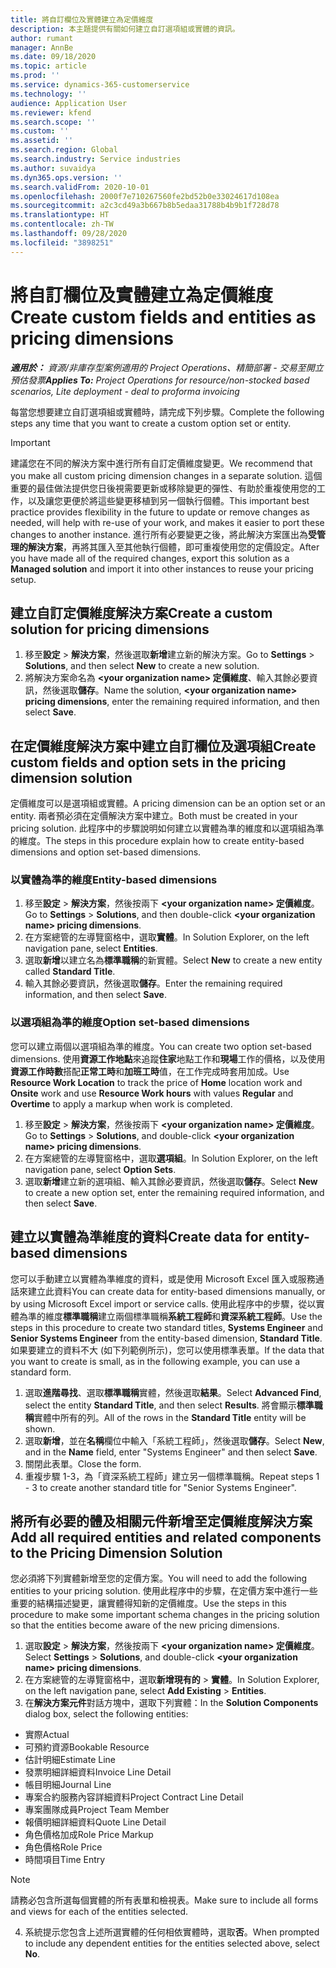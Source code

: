 ```yaml
---
title: 將自訂欄位及實體建立為定價維度
description: 本主題提供有關如何建立自訂選項組或實體的資訊。
author: rumant
manager: AnnBe
ms.date: 09/18/2020
ms.topic: article
ms.prod: ''
ms.service: dynamics-365-customerservice
ms.technology: ''
audience: Application User
ms.reviewer: kfend
ms.search.scope: ''
ms.custom: ''
ms.assetid: ''
ms.search.region: Global
ms.search.industry: Service industries
ms.author: suvaidya
ms.dyn365.ops.version: ''
ms.search.validFrom: 2020-10-01
ms.openlocfilehash: 2000f7e710267560fe2bd52b0e33024617d108ea
ms.sourcegitcommit: a2c3cd49a3b667b8b5edaa31788b4b9b1f728d78
ms.translationtype: HT
ms.contentlocale: zh-TW
ms.lasthandoff: 09/28/2020
ms.locfileid: "3898251"
---
```

# <a name="create-custom-fields-and-entities-as-pricing-dimensions"></a><span data-ttu-id="56e67-103">將自訂欄位及實體建立為定價維度</span><span class="sxs-lookup"><span data-stu-id="56e67-103">Create custom fields and entities as pricing dimensions</span></span>

<span data-ttu-id="56e67-104">_**適用於：** 資源/非庫存型案例適用的 Project Operations、精簡部署 - 交易至開立預估發票_</span><span class="sxs-lookup"><span data-stu-id="56e67-104">_**Applies To:** Project Operations for resource/non-stocked based scenarios, Lite deployment - deal to proforma invoicing_</span></span>

<span data-ttu-id="56e67-105">每當您想要建立自訂選項組或實體時，請完成下列步驟。</span><span class="sxs-lookup"><span data-stu-id="56e67-105">Complete the following steps any time that you want to create a custom option set or entity.</span></span>

> [!IMPORTANT]
> <span data-ttu-id="56e67-106">建議您在不同的解決方案中進行所有自訂定價維度變更。</span><span class="sxs-lookup"><span data-stu-id="56e67-106">We recommend that you make all custom pricing dimension changes in a separate solution.</span></span> <span data-ttu-id="56e67-107">這個重要的最佳做法提供您日後視需要更新或移除變更的彈性、有助於重複使用您的工作，以及讓您更便於將這些變更移植到另一個執行個體。</span><span class="sxs-lookup"><span data-stu-id="56e67-107">This important best practice provides flexibility in the future to update or remove changes as needed, will help with re-use of your work, and makes it easier to port these changes to another instance.</span></span> <span data-ttu-id="56e67-108">進行所有必要變更之後，將此解決方案匯出為**受管理的解決方案**，再將其匯入至其他執行個體，即可重複使用您的定價設定。</span><span class="sxs-lookup"><span data-stu-id="56e67-108">After you have made all of the required changes, export this solution as a **Managed solution** and import it into other instances to reuse your pricing setup.</span></span>


## <a name="create-a-custom-solution-for-pricing-dimensions"></a><span data-ttu-id="56e67-109">建立自訂定價維度解決方案</span><span class="sxs-lookup"><span data-stu-id="56e67-109">Create a custom solution for pricing dimensions</span></span>
1. <span data-ttu-id="56e67-110">移至**設定** > **解決方案**，然後選取**新增**建立新的解決方案。</span><span class="sxs-lookup"><span data-stu-id="56e67-110">Go to **Settings** > **Solutions**, and then select **New** to create a new solution.</span></span> 
2. <span data-ttu-id="56e67-111">將解決方案命名為 **\<your organization name> 定價維度**、輸入其餘必要資訊，然後選取**儲存**。</span><span class="sxs-lookup"><span data-stu-id="56e67-111">Name the solution, **\<your organization name> pricing dimensions**, enter the remaining required information, and then select **Save**.</span></span>
  
## <a name="create-custom-fields-and-option-sets-in-the-pricing-dimension-solution"></a><span data-ttu-id="56e67-112">在定價維度解決方案中建立自訂欄位及選項組</span><span class="sxs-lookup"><span data-stu-id="56e67-112">Create custom fields and option sets in the pricing dimension solution</span></span>

<span data-ttu-id="56e67-113">定價維度可以是選項組或實體。</span><span class="sxs-lookup"><span data-stu-id="56e67-113">A pricing dimension can be an option set or an entity.</span></span> <span data-ttu-id="56e67-114">兩者預必須在定價解決方案中建立。</span><span class="sxs-lookup"><span data-stu-id="56e67-114">Both must be created in your pricing solution.</span></span> <span data-ttu-id="56e67-115">此程序中的步驟說明如何建立以實體為準的維度和以選項組為準的維度。</span><span class="sxs-lookup"><span data-stu-id="56e67-115">The steps in this procedure explain how to create entity-based dimensions and option set-based dimensions.</span></span>

### <a name="entity-based-dimensions"></a><span data-ttu-id="56e67-116">以實體為準的維度</span><span class="sxs-lookup"><span data-stu-id="56e67-116">Entity-based dimensions</span></span>

1. <span data-ttu-id="56e67-117">移至**設定** > **解決方案**，然後按兩下 **\<your organization name> 定價維度**。</span><span class="sxs-lookup"><span data-stu-id="56e67-117">Go to **Settings** > **Solutions**, and then double-click **\<your organization name> pricing dimensions**.</span></span>
2. <span data-ttu-id="56e67-118">在方案總管的左導覽窗格中，選取**實體**。</span><span class="sxs-lookup"><span data-stu-id="56e67-118">In Solution Explorer, on the left navigation pane, select **Entities**.</span></span>
3. <span data-ttu-id="56e67-119">選取**新增**以建立名為**標準職稱**的新實體。</span><span class="sxs-lookup"><span data-stu-id="56e67-119">Select **New** to create a new entity called **Standard Title**.</span></span> 
4. <span data-ttu-id="56e67-120">輸入其餘必要資訊，然後選取**儲存**。</span><span class="sxs-lookup"><span data-stu-id="56e67-120">Enter the remaining required information, and then select **Save**.</span></span>


### <a name="option-set-based-dimensions"></a><span data-ttu-id="56e67-121">以選項組為準的維度</span><span class="sxs-lookup"><span data-stu-id="56e67-121">Option set-based dimensions</span></span> 
<span data-ttu-id="56e67-122">您可以建立兩個以選項組為準的維度。</span><span class="sxs-lookup"><span data-stu-id="56e67-122">You can create two option set-based dimensions.</span></span> <span data-ttu-id="56e67-123">使用**資源工作地點**來追蹤**住家**地點工作和**現場**工作的價格，以及使用**資源工作時數**搭配**正常工時**和**加班工時**值，在工作完成時套用加成。</span><span class="sxs-lookup"><span data-stu-id="56e67-123">Use **Resource Work Location** to track the price of **Home** location work and **Onsite** work and use **Resource Work hours** with values **Regular** and **Overtime** to apply a markup when work is completed.</span></span>


1. <span data-ttu-id="56e67-124">移至**設定** > **解決方案**，然後按兩下 **\<your organization name> 定價維度**。</span><span class="sxs-lookup"><span data-stu-id="56e67-124">Go to **Settings** > **Solutions**, and double-click  **\<your organization name> pricing dimensions**.</span></span> 
2. <span data-ttu-id="56e67-125">在方案總管的左導覽窗格中，選取**選項組**。</span><span class="sxs-lookup"><span data-stu-id="56e67-125">In Solution Explorer, on the left navigation pane, select  **Option Sets**.</span></span> 
3. <span data-ttu-id="56e67-126">選取**新增**建立新的選項組、輸入其餘必要資訊，然後選取**儲存**。</span><span class="sxs-lookup"><span data-stu-id="56e67-126">Select **New** to create a new option set, enter the remaining required information, and then select **Save**.</span></span>

## <a name="create-data-for-entity-based-dimensions"></a><span data-ttu-id="56e67-127">建立以實體為準維度的資料</span><span class="sxs-lookup"><span data-stu-id="56e67-127">Create data for entity-based dimensions</span></span>

<span data-ttu-id="56e67-128">您可以手動建立以實體為準維度的資料，或是使用 Microsoft Excel 匯入或服務通話來建立此資料</span><span class="sxs-lookup"><span data-stu-id="56e67-128">You can create data for entity-based dimensions manually, or by using Microsoft Excel import or service calls.</span></span> <span data-ttu-id="56e67-129">使用此程序中的步驟，從以實體為準的維度**標準職稱**建立兩個標準職稱**系統工程師**和**資深系統工程師**。</span><span class="sxs-lookup"><span data-stu-id="56e67-129">Use the steps in this procedure to create two standard titles, **Systems Engineer** and **Senior Systems Engineer** from the entity-based dimension, **Standard Title**.</span></span> <span data-ttu-id="56e67-130">如果要建立的資料不大 (如下列範例所示)，您可以使用標準表單。</span><span class="sxs-lookup"><span data-stu-id="56e67-130">If the data that you want to create is small, as in the following example, you can use a standard form.</span></span>

1. <span data-ttu-id="56e67-131">選取**進階尋找**、選取**標準職稱**實體，然後選取**結果**。</span><span class="sxs-lookup"><span data-stu-id="56e67-131">Select **Advanced Find**, select the entity **Standard Title**, and then select **Results**.</span></span> <span data-ttu-id="56e67-132">將會顯示**標準職稱**實體中所有的列。</span><span class="sxs-lookup"><span data-stu-id="56e67-132">All of the rows in the **Standard Title** entity will be shown.</span></span>
2. <span data-ttu-id="56e67-133">選取**新增**，並在**名稱**欄位中輸入「系統工程師」，然後選取**儲存**。</span><span class="sxs-lookup"><span data-stu-id="56e67-133">Select **New**, and in the **Name** field, enter "Systems Engineer" and then select **Save**.</span></span>
3. <span data-ttu-id="56e67-134">關閉此表單。</span><span class="sxs-lookup"><span data-stu-id="56e67-134">Close the form.</span></span> 
4. <span data-ttu-id="56e67-135">重複步驟 1-3，為「資深系統工程師」建立另一個標準職稱。</span><span class="sxs-lookup"><span data-stu-id="56e67-135">Repeat steps 1 - 3 to create another standard title for "Senior Systems Engineer".</span></span>

## <a name="add-all-required-entities-and-related-components-to-the-pricing-dimension-solution"></a><span data-ttu-id="56e67-136">將所有必要的體及相關元件新增至定價維度解決方案</span><span class="sxs-lookup"><span data-stu-id="56e67-136">Add all required entities and related components to the Pricing Dimension Solution</span></span>
<span data-ttu-id="56e67-137">您必須將下列實體新增至您的定價方案。</span><span class="sxs-lookup"><span data-stu-id="56e67-137">You will need to add the following entities to your pricing solution.</span></span> <span data-ttu-id="56e67-138">使用此程序中的步驟，在定價方案中進行一些重要的結構描述變更，讓實體得知新的定價維度。</span><span class="sxs-lookup"><span data-stu-id="56e67-138">Use the steps in this procedure to make some important schema changes in the pricing solution so that the entities become aware of the new pricing dimensions.</span></span>

1. <span data-ttu-id="56e67-139">選取**設定** > **解決方案**，然後按兩下 **\<your organization name> 定價維度**。</span><span class="sxs-lookup"><span data-stu-id="56e67-139">Select **Settings** > **Solutions**, and double-click **\<your organization name> pricing dimensions**.</span></span> 
2. <span data-ttu-id="56e67-140">在方案總管的左導覽窗格中，選取**新增現有的** >  **實體**。</span><span class="sxs-lookup"><span data-stu-id="56e67-140">In Solution Explorer, on the left navigation pane, select **Add Existing** > **Entities**.</span></span>
3. <span data-ttu-id="56e67-141">在**解決方案元件**對話方塊中，選取下列實體：</span><span class="sxs-lookup"><span data-stu-id="56e67-141">In the **Solution Components** dialog box, select the following entities:</span></span>

  - <span data-ttu-id="56e67-142">實際</span><span class="sxs-lookup"><span data-stu-id="56e67-142">Actual</span></span>
  - <span data-ttu-id="56e67-143">可預約資源</span><span class="sxs-lookup"><span data-stu-id="56e67-143">Bookable Resource</span></span>
  - <span data-ttu-id="56e67-144">估計明細</span><span class="sxs-lookup"><span data-stu-id="56e67-144">Estimate Line</span></span>
  - <span data-ttu-id="56e67-145">發票明細詳細資料</span><span class="sxs-lookup"><span data-stu-id="56e67-145">Invoice Line Detail</span></span>
  - <span data-ttu-id="56e67-146">帳目明細</span><span class="sxs-lookup"><span data-stu-id="56e67-146">Journal Line</span></span>
  - <span data-ttu-id="56e67-147">專案合約服務內容詳細資料</span><span class="sxs-lookup"><span data-stu-id="56e67-147">Project Contract Line Detail</span></span>
  - <span data-ttu-id="56e67-148">專案團隊成員</span><span class="sxs-lookup"><span data-stu-id="56e67-148">Project Team Member</span></span>
  - <span data-ttu-id="56e67-149">報價明細詳細資料</span><span class="sxs-lookup"><span data-stu-id="56e67-149">Quote Line Detail</span></span>
  - <span data-ttu-id="56e67-150">角色價格加成</span><span class="sxs-lookup"><span data-stu-id="56e67-150">Role Price Markup</span></span>
  - <span data-ttu-id="56e67-151">角色價格</span><span class="sxs-lookup"><span data-stu-id="56e67-151">Role Price</span></span> 
  - <span data-ttu-id="56e67-152">時間項目</span><span class="sxs-lookup"><span data-stu-id="56e67-152">Time Entry</span></span> 


> [!NOTE]
> <span data-ttu-id="56e67-153">請務必包含所選每個實體的所有表單和檢視表。</span><span class="sxs-lookup"><span data-stu-id="56e67-153">Make sure to include all forms and views for each of the entities selected.</span></span>

4. <span data-ttu-id="56e67-154">系統提示您包含上述所選實體的任何相依實體時，選取**否**。</span><span class="sxs-lookup"><span data-stu-id="56e67-154">When prompted to include any dependent entities for the entities selected above, select **No**.</span></span>

